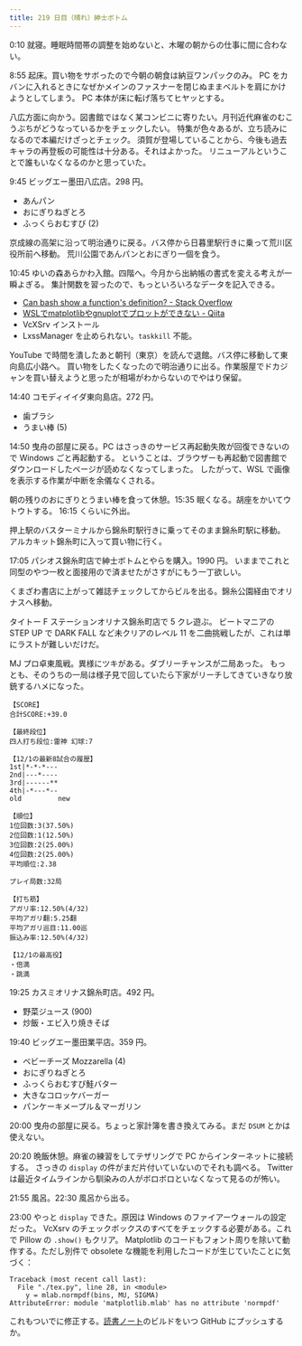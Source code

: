 ```yaml
---
title: 219 日目（晴れ）紳士ボトム
---
```


0:10 就寝。睡眠時間帯の調整を始めないと、木曜の朝からの仕事に間に合わない。

8:55 起床。買い物をサボったので今朝の朝食は納豆ワンパックのみ。
PC をカバンに入れるときになぜかメインのファスナーを閉じぬままベルトを肩にかけようとしてしまう。
PC 本体が床に転げ落ちてヒヤッとする。

八広方面に向かう。図書館ではなく某コンビニに寄りたい。月刊近代麻雀のむこうぶちがどうなっているかをチェックしたい。
特集が色々あるが、立ち読みになるので本編だけざっとチェック。
須賀が登場していることから、今後も過去キャラの再登板の可能性は十分ある。それはよかった。
リニューアルということで誰もいなくなるのかと思っていた。

9:45 ビッグエー墨田八広店。298 円。

* あんパン
* おにぎりねぎとろ
* ふっくらおむすび (2)

京成線の高架に沿って明治通りに戻る。バス停から日暮里駅行きに乗って荒川区役所前へ移動。
荒川公園であんパンとおにぎり一個を食う。

10:45 ゆいの森あらかわ入館。四階へ。今月から出納帳の書式を変える考えが一瞬よぎる。
集計関数を習ったので、もっといろいろなデータを記入できる。

* [Can bash show a function's definition? - Stack Overflow](https://stackoverflow.com/questions/6916856/can-bash-show-a-functions-definition)
* [WSLでmatplotlibやgnuplotでプロットができない - Qiita](https://qiita.com/ryoi084/items/c4339996c50c0cf39df4)
* VcXSrv インストール
* LxssManager を止められない。`taskkill` 不能。

YouTube で時間を潰したあと朝刊（東京）を読んで退館。バス停に移動して東向島広小路へ。
買い物をしたくなったので明治通りに出る。作業服屋でドカジャンを買い替えようと思ったが相場がわからないのでやはり保留。

14:40 コモディイイダ東向島店。272 円。

* 歯ブラシ
* うまい棒 (5)

14:50 曳舟の部屋に戻る。PC はさっきのサービス再起動失敗が回復できないので Windows ごと再起動する。
ということは、ブラウザーも再起動で図書館でダウンロードしたページが読めなくなってしまった。
したがって、WSL で画像を表示する作業が中断を余儀なくされる。

朝の残りのおにぎりとうまい棒を食って休憩。15:35 眠くなる。胡座をかいてウトウトする。
16:15 くらいに外出。

押上駅のバスターミナルから錦糸町駅行きに乗ってそのまま錦糸町駅に移動。
アルカキット錦糸町に入って買い物に行く。

17:05 パシオス錦糸町店で紳士ボトムとやらを購入。1990 円。
いままでこれと同型のやつ一枚と面接用ので済ませたがさすがにもう一丁欲しい。

くまざわ書店に上がって雑誌チェックしてからビルを出る。錦糸公園経由でオリナスへ移動。

タイトー F ステーションオリナス錦糸町店で 5 クレ遊ぶ。
ビートマニアの STEP UP で DARK FALL など未クリアのレベル 11 を二曲挑戦したが、これは単にラストが難しいだけだ。

MJ プロ卓東風戦。異様にツキがある。ダブリーチャンスが二局あった。
もっとも、そのうちの一局は様子見で回していたら下家がリーチしてきていきなり放銃するハメになった。

```text
【SCORE】
合計SCORE:+39.0

【最終段位】
四人打ち段位:雷神 幻球:7

【12/1の最新8試合の履歴】
1st|*-*-*---
2nd|---*----
3rd|------**
4th|-*---*--
old         new

【順位】
1位回数:3(37.50%)
2位回数:1(12.50%)
3位回数:2(25.00%)
4位回数:2(25.00%)
平均順位:2.38

プレイ局数:32局

【打ち筋】
アガリ率:12.50%(4/32)
平均アガリ翻:5.25翻
平均アガリ巡目:11.00巡
振込み率:12.50%(4/32)

【12/1の最高役】
・倍満
・跳満
```

19:25 カスミオリナス錦糸町店。492 円。

* 野菜ジュース (900)
* 炒飯・エビ入り焼きそば

19:40 ビッグエー墨田業平店。359 円。

* ベビーチーズ Mozzarella (4)
* おにぎりねぎとろ
* ふっくらおむすび鮭バター
* 大きなコロッケバーガー
* パンケーキメープル＆マーガリン

20:00 曳舟の部屋に戻る。ちょっと家計簿を書き換えてみる。まだ `DSUM` とかは使えない。

20:20 晩飯休憩。麻雀の練習をしてテザリングで PC からインターネットに接続する。
さっきの `display` の件がまだ片付いていないのでそれも調べる。
Twitter は最近タイムラインから馴染みの人がボロボロといなくなって見るのが怖い。

21:55 風呂。22:30 風呂から出る。

23:00 やっと `display` できた。原因は Windows のファイアーウォールの設定だった。
VcXsrv のチェックボックスのすべてをチェックする必要がある。これで Pillow の `.show()` もクリア。
Matplotlib のコードもフォント周りを除いて動作する。ただし別件で obsolete な機能を利用したコードが生じていたことに気づく：

```text
Traceback (most recent call last):
  File "./tex.py", line 28, in <module>
    y = mlab.normpdf(bins, MU, SIGMA)
AttributeError: module 'matplotlib.mlab' has no attribute 'normpdf'
```

これもついでに修正する。[読書ノート][note]のビルドをいつ GitHub にプッシュするか。

[note]: https://showa-yojyo.github.io/notebook/
